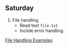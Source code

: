 ## Saturday 

1. File handling 
   * Read text `file.txt` 
   * Inclide error handling

[File Handling Examples](../file_handling)